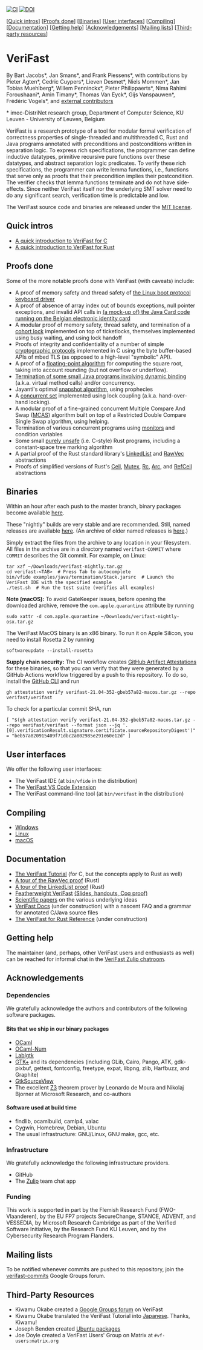 [![CI](https://github.com/verifast/verifast/workflows/CI/badge.svg)](https://github.com/verifast/verifast/actions) [![DOI](https://zenodo.org/badge/DOI/10.5281/zenodo.13620299.svg)](https://doi.org/10.5281/zenodo.13620299)

[[Quick intros](#quick-intros)] [[Proofs done](#proofs-done)] [[Binaries](#binaries)] [[User interfaces](#user-interfaces)] [[Compiling](#compiling)] [[Documentation](#documentation)] [[Getting help](#getting-help)] [[Acknowledgements](#acknowledgements)] [[Mailing lists](#mailing-lists)] [[Third-party resources](#third-party-resources)]

VeriFast
========

By Bart Jacobs\*, Jan Smans\*, and Frank Piessens\*, with contributions by Pieter Agten\*, Cedric Cuypers\*, Lieven Desmet\*, Niels Mommen\*, Jan Tobias Muehlberg\*, Willem Penninckx\*, Pieter Philippaerts\*, Nima Rahimi Foroushaani\*, Amin Timany\*, Thomas Van Eyck\*, Gijs Vanspauwen\*,  Frédéric Vogels\*, and [external contributors](https://github.com/verifast/verifast/graphs/contributors)

\* imec-DistriNet research group, Department of Computer Science, KU Leuven - University of Leuven, Belgium

VeriFast is a research prototype of a tool for modular formal verification of correctness properties of single-threaded and multithreaded C, Rust and Java programs annotated with preconditions and postconditions written in separation logic. To express rich specifications, the programmer can define inductive datatypes, primitive recursive pure functions over these datatypes, and abstract separation logic predicates. To verify these rich specifications, the programmer can write lemma functions, i.e., functions that serve only as proofs that their precondition implies their postcondition. The verifier checks that lemma functions terminate and do not have side-effects. Since neither VeriFast itself nor the underlying SMT solver need to do any significant search, verification time is predictable and low.

The VeriFast source code and binaries are released under the [MIT license](LICENSE.md).

Quick intros
------------

- [A quick introduction to VeriFast for C](intro-c.md)
- [A quick introduction to VeriFast for Rust](intro-rust.md)

Proofs done
-----------

Some of the more notable proofs done with VeriFast (with caveats) include:
- A proof of memory safety and thread safety of [the Linux boot protocol keyboard driver](https://github.com/verifast/verifast/tree/master/examples/usbkbd)
- A proof of absence of array index out of bounds exceptions, null pointer exceptions, and invalid API calls in [(a mock-up of) the Java Card code running on the Belgian electronic identity card](https://github.com/verifast/verifast/tree/master/examples/java/Java%20Card/NewEidCard)
- A modular proof of memory safety, thread safety, and termination of a [cohort lock](https://github.com/verifast/verifast/tree/master/examples/busywaiting/flexiblespecs/ticketlock-java) implemented on top of ticketlocks, themselves implemented using busy waiting, and using lock handoff
- Proofs of integrity and confidentiality of a number of simple [cryptographic protocols](https://github.com/verifast/verifast/tree/master/examples/crypto_ccs) implemented in C using the byte buffer-based APIs of mbed TLS (as opposed to a high-level "symbolic" API).
- A proof of a [floating-point algorithm](https://github.com/verifast/verifast/tree/master/examples/floating_point/sqrt_with_rounding) for computing the square root, taking into account rounding (but not overflow or underflow).
- [Termination of some small Java programs involving dynamic binding](https://github.com/verifast/verifast/tree/master/examples/java/termination) (a.k.a. virtual method calls) and/or concurrency.
- Jayanti's optimal [snapshot algorithm](https://github.com/verifast/verifast/blob/master/examples/jayanti/jayanti.c), using prophecies
- A [concurrent set](https://github.com/verifast/verifast/tree/master/examples/lcset) implemented using lock coupling (a.k.a. hand-over-hand locking).
- A modular proof of a fine-grained concurrent Multiple Compare And Swap ([MCAS](https://github.com/verifast/verifast/tree/master/examples/mcas)) algorithm built on top of a Restricted Double Compare Single Swap algorithm, using helping.
- Termination of various concurrent programs using [monitors](https://github.com/verifast/verifast/tree/master/examples/monitors) and condition variables
- Some small [purely unsafe](https://github.com/verifast/verifast/tree/master/tests/rust/purely_unsafe) (i.e. C-style) Rust programs, including a constant-space tree marking algorithm
- A partial proof of the Rust standard library's [LinkedList](https://github.com/verifast/verifast/tree/master/tests/rust/safe_abstraction/linked_list) and [RawVec](https://github.com/verifast/verifast/tree/master/tests/rust/safe_abstraction/raw_vec) abstractions
- Proofs of simplified versions of Rust's [Cell](https://github.com/verifast/verifast/blob/master/tests/rust/safe_abstraction/cell.rs), [Mutex](https://github.com/verifast/verifast/blob/master/tests/rust/safe_abstraction/mutex.rs), [Rc](https://github.com/verifast/verifast/blob/master/tests/rust/safe_abstraction/rc.rs), [Arc](https://github.com/verifast/verifast/blob/master/tests/rust/safe_abstraction/arc.rs), and [RefCell](https://github.com/verifast/verifast/blob/master/tests/rust/safe_abstraction/ref_cell.rs) abstractions

Binaries
--------

Within an hour after each push to the master branch, binary packages become available [here](https://github.com/verifast/verifast/releases/tag/nightly).

These "nightly" builds are very stable and are recommended. Still, named releases are available [here](https://github.com/verifast/verifast/releases). (An archive of older named releases is [here](https://people.cs.kuleuven.be/~bart.jacobs/verifast/releases/).)

Simply extract the files from the archive to any location in your filesystem. All files in the archive are in a directory named `verifast-COMMIT` where `COMMIT` describes the Git commit. For example, on Linux:

    tar xzf ~/Downloads/verifast-nightly.tar.gz
    cd verifast-<TAB>  # Press Tab to autocomplete
    bin/vfide examples/java/termination/Stack.jarsrc  # Launch the VeriFast IDE with the specified example
    ./test.sh  # Run the test suite (verifies all examples)

**Note (macOS):** To avoid GateKeeper issues, before opening the downloaded archive, remove the `com.apple.quarantine` attribute by running

    sudo xattr -d com.apple.quarantine ~/Downloads/verifast-nightly-osx.tar.gz

The VeriFast MacOS binary is an x86 binary. To run it on Apple Silicon, you need to install Rosetta 2 by running

    softwareupdate --install-rosetta

**Supply chain security:** The CI workflow creates [GitHub Artifact Attestations](https://docs.github.com/en/actions/security-for-github-actions/using-artifact-attestations) for these binaries, so that you can verify that they were generated by a GitHub Actions workflow triggered by a push to this repository. To do so, install the [GitHub CLI](https://cli.github.com) and run

```
gh attestation verify verifast-21.04-352-gbeb57a82-macos.tar.gz --repo verifast/verifast
```
To check for a particular commit SHA, run
```
[ "$(gh attestation verify verifast-21.04-352-gbeb57a82-macos.tar.gz --repo verifast/verifast --format json --jq '.[0].verificationResult.signature.certificate.sourceRepositoryDigest')" = "beb57a820915409f71dbc2a802985e291e60e12d" ]
```

User interfaces
---------------

We offer the following user interfaces:
- The VeriFast IDE (at `bin/vfide` in the distribution)
- The [VeriFast VS Code Extension](https://marketplace.visualstudio.com/items?itemName=VeriFast.verifast)
- The VeriFast command-line tool (at `bin/verifast` in the distribution)

Compiling
---------

- [Windows](README.Windows.md)
- [Linux](README.Linux.md)
- [macOS](README.MacOS.md)

Documentation
-------------

- [The VeriFast Tutorial](https://doi.org/10.5281/zenodo.887906) (for C, but the concepts apply to Rust as well)
- [A tour of the RawVec proof](tests/rust/safe_abstraction/raw_vec/) (Rust)
- [A tour of the LinkedList proof](tests/rust/safe_abstraction/linked_list/) (Rust)
- [Featherweight VeriFast](http://arxiv.org/pdf/1507.07697) [(Slides, handouts, Coq proof)](https://people.cs.kuleuven.be/~bart.jacobs/fvf)
- [Scientific papers](https://people.cs.kuleuven.be/~bart.jacobs/verifast/) on the various underlying ideas
- [VeriFast Docs](https://verifast.github.io/verifast-docs/) (under construction) with a nascent FAQ and a grammar for annotated C/Java source files
- [The VeriFast for Rust Reference](https://verifast.github.io/verifast/rust-reference) (under construction)

Getting help
------------

The maintainer (and, perhaps, other VeriFast users and enthusiasts as well) can be reached for informal chat in the [VeriFast Zulip chatroom](https://verifast.zulipchat.com).

Acknowledgements
----------------

### Dependencies

We gratefully acknowledge the authors and contributors of the following software packages.

#### Bits that we ship in our binary packages

- [OCaml](http://caml.inria.fr)
- [OCaml-Num](https://github.com/ocaml/num)
- [Lablgtk](http://lablgtk.forge.ocamlcore.org)
- [GTK+](https://www.gtk.org) and its dependencies (including GLib, Cairo, Pango, ATK, gdk-pixbuf, gettext, fontconfig, freetype, expat, libpng, zlib, Harfbuzz, and Graphite)
- [GtkSourceView](https://wiki.gnome.org/Projects/GtkSourceView)
- The excellent [Z3](https://github.com/Z3Prover/z3) theorem prover by Leonardo de Moura and Nikolaj Bjorner at Microsoft Research, and co-authors

#### Software used at build time

- findlib, ocamlbuild, camlp4, valac
- Cygwin, Homebrew, Debian, Ubuntu
- The usual infrastructure: GNU/Linux, GNU make, gcc, etc.

### Infrastructure

We gratefully acknowledge the following infrastructure providers.

- GitHub
- The [Zulip](https://zulip.com) team chat app

### Funding

This work is supported in part by the Flemish Research Fund (FWO-Vlaanderen), by the EU FP7 projects SecureChange, STANCE, ADVENT, and VESSEDIA, by Microsoft Research Cambridge as part of the Verified Software Initiative, by the Research Fund KU Leuven, and by the Cybersecurity Research Program Flanders.

Mailing lists
-------------

To be notified whenever commits are pushed to this repository, join the [verifast-commits](https://groups.google.com/forum/#!forum/verifast-commits) Google Groups forum.

Third-Party Resources
---------------------

- Kiwamu Okabe created a [Google Groups forum](https://groups.google.com/forum/#!forum/verifast) on VeriFast
- Kiwamu Okabe translated the VeriFast Tutorial into [Japanese](https://github.com/jverifast-ug/translate/blob/master/Manual/Tutorial/Tutorial.md). Thanks, Kiwamu!
- Joseph Benden created [Ubuntu packages](https://launchpad.net/%7Ejbenden/+archive/ubuntu/verifast)
- Joe Doyle created a VeriFast Users' Group on Matrix at `#vf-users:matrix.org`
